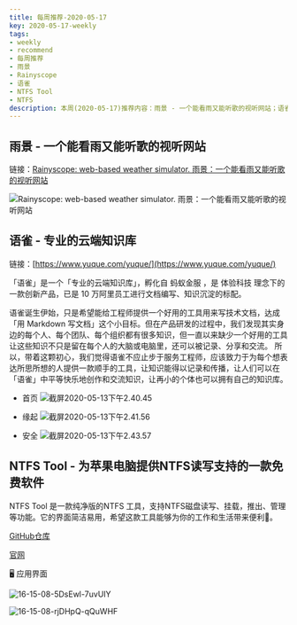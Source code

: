 ```yaml
---
title: 每周推荐-2020-05-17
key: 2020-05-17-weekly
tags:
- weekly
- recommend
- 每周推荐
- 雨景
- Rainyscope
- 语雀
- NTFS Tool
- NTFS
description: 本周(2020-05-17)推荐内容：雨景 - 一个能看雨又能听歌的视听网站；语雀 - 专业的云端知识库；NTFS Tool - 为苹果电脑提供NTFS读写支持的一款免费软件
---
```


## 雨景 - 一个能看雨又能听歌的视听网站
链接：[Rainyscope: web-based weather simulator. 雨景：一个能看雨又能听歌的视听网站](http://rainyscope.com/)

![Rainyscope: web-based weather simulator. 雨景：一个能看雨又能听歌的视听网站](https://up-img.yonghong.tech/pic/2020/05/截屏2020-05-12%20下午3.47.58.png)

<!--more-->

## 语雀 - 专业的云端知识库

链接：[https://www.yuque.com/yuque/](https://www.yuque.com/yuque/)

「语雀」是一个「专业的云端知识库」，孵化自 蚂蚁金服 ，是 体验科技 理念下的一款创新产品，已是 10 万阿里员工进行文档编写、知识沉淀的标配。

语雀诞生伊始，只是希望能给工程师提供一个好用的工具用来写技术文档，达成「用 Markdown 写文档」这个小目标。但在产品研发的过程中，我们发现其实身边的每个人、每个团队、每个组织都有很多知识，但一直以来缺少一个好用的工具让这些知识不只是留在每个人的大脑或电脑里，还可以被记录、分享和交流。
所以，带着这颗初心，我们觉得语雀不应止步于服务工程师，应该致力于为每个想表达所思所想的人提供一款顺手的工具，让知识能得以记录和传播，让人们可以在「语雀」中平等快乐地创作和交流知识，让再小的个体也可以拥有自己的知识库。

- 首页
![截屏2020-05-13下午2.40.45](https://up-img.yonghong.tech/pic/2020/05/截屏2020-05-13%20下午2.40.45.png)

- 缘起
![截屏2020-05-13下午2.41.56](https://up-img.yonghong.tech/pic/2020/05/截屏2020-05-13%20下午2.41.56.png)

- 安全
![截屏2020-05-13下午2.43.57](https://up-img.yonghong.tech/pic/2020/05/截屏2020-05-13%20下午2.43.57.png)


## NTFS Tool - 为苹果电脑提供NTFS读写支持的一款免费软件

NTFS Tool 是一款纯净版的NTFS 工具，支持NTFS磁盘读写、挂载，推出、管理等功能。它的界面简洁易用，希望这款工具能够为你的工作和生活带来便利👻。

[GitHub仓库](https://github.com/ntfstool/ntfstool)

[官网](https://ntfstool.com/)

🖥 应用界面

![16-15-08-5DsEwl-7uvUIY](https://up-img.yonghong.tech/pic/2020/05/16-15-08-5DsEwl-7uvUIY.jpg)

![16-15-08-rjDHpQ-qQuWHF](https://up-img.yonghong.tech/pic/2020/05/16-15-08-rjDHpQ-qQuWHF.jpg)